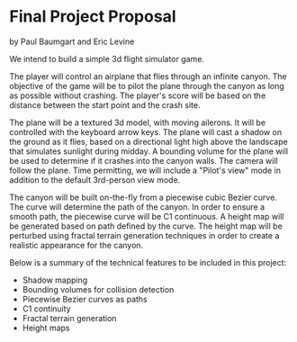 Final Project Proposal
======================

by Paul Baumgart and Eric Levine

We intend to build a simple 3d flight simulator game.

The player will control an airplane that flies through an infinite canyon. The objective of the game will be to pilot the plane through the canyon as long as possible without crashing. The player's score will be based on the distance between the start point and the crash site.

The plane will be a textured 3d model, with moving ailerons. It will be controlled with the keyboard arrow keys. The plane will cast a shadow on the ground as it flies, based on a directional light high above the landscape that simulates sunlight during midday. A bounding volume for the plane will be used to determine if it crashes into the canyon walls. The camera will follow the plane. Time permitting, we will include a "Pilot's view" mode in addition to the default 3rd-person view mode.

The canyon will be built on-the-fly from a piecewise cubic Bezier curve. The curve will determine the path of the canyon. In order to ensure a smooth path, the piecewise curve will be C1 continuous. A height map will be generated based on path defined by the curve. The height map will be perturbed using fractal terrain generation techniques in order to create a realistic appearance for the canyon.

Below is a summary of the technical features to be included in this project:

- Shadow mapping
- Bounding volumes for collision detection
- Piecewise Bezier curves as paths
- C1 continuity
- Fractal terrain generation
- Height maps


